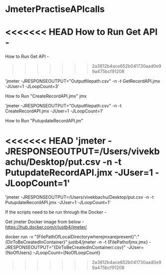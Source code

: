 # JmeterPractiseAPIcalls

<<<<<<< HEAD
How to Run Get API - 
=======
How to Run Get API -
>>>>>>> 2a3812b4ace652b041730aad0e99a475bcf91208

'jmeter -JRESPONSEOUTPUT="Outputfilepath.csv" -n -t GetRecordAPI.jmx -JUser=1 -JLoopCount=3'

How to Run "CreateRecordAPI.jmx" jmx

'jmeter -JRESPONSEOUTPUT="Outputfilepath.csv" -n -t CreateRecordAPI.jmx -JUser=1 -JLoopCount=1'

How to Run "PutupdateRecordAPI.jm"

<<<<<<< HEAD
'jmeter -JRESPONSEOUTPUT=/Users/vivekbachu/Desktop/put.csv -n -t PutupdateRecordAPI.jmx -JUser=1 -JLoopCount=1'
=======
'jmeter -JRESPONSEOUTPUT=/Users/vivekbachu/Desktop/put.csv -n -t PutupdateRecordAPI.jmx -JUser=1 -JLoopCount=1'

If the scripts need to be run through the Docker - 

Get jmeter Docker image from below - https://hub.docker.com/r/justb4/jmeter/

docker run -v "{FilePathOfLocalDirectorywherejmxarepresent}":"{DirToBeCreatedInContainer}" justb4/jmeter -n -t {FilePathofjmx.jmx} -JRESPONSEOUTPUT="{DirToBeCreatedInContainer/.csv}" -JUser={NoOfUsers} -JLoopCount={NoOfLoopCount}
>>>>>>> 2a3812b4ace652b041730aad0e99a475bcf91208
